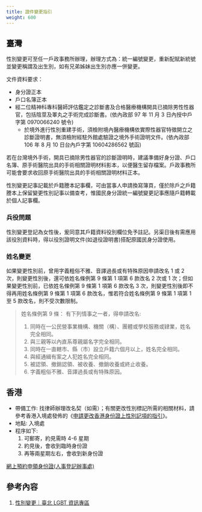 ```yaml
---
title: 證件變更指引
weight: 600
---
```


## 臺灣

性別變更可至任一戶政事務所辦理，辦理方式為：統一編號變更，重新配賦新統號並變更稱謂及出生別，如有兄弟姊妹出生別亦應一併變更。

文件資料要求：

- 身分證正本
- 戶口名簿正本
- 經二位精神科專科醫師評估鑑定之診斷書及合格醫療機構開具已摘除男性性器官，包括陰莖及睪丸之手術完成診斷書。(依內政部 97 年 11 月 3 日內授中戶字第 0970066240 號令)
  - 於境外進行性別重建手術，須檢附境內醫療機構依實際性器官特徵開立之診斷證明書，無須檢附經駐外館處驗證之境外手術證明文件。(依內政部 106 年 8 月 10 日台內戶字第 10604286562 號函)

若在台灣境外手術，開具已摘除男性器官的診斷證明時，建議準備好身分證、戶口名簿、原手術醫院出具的手術相關證明材料影本，以便醫生留存檔案。戶政事務所可能會要求收回原手術醫院出具的手術相關證明材料正本。

性別變更記事記載於戶籍謄本記事欄，可由當事人申請換寫簿頁，僅於除戶之戶籍謄本上保留變更性別記事以備查考，惟國民身分證統一編號變更記事應隨戶籍轉載於個人記事欄。

### 兵役問題

性別變更登記為女性後，爰同意其戶籍資料役別欄位免予註記。另渠日後有需應用該役別資料時，得以役別證明文件(如退役證明書)搭配原國民身分證使用。

### 姓名變更

如果變更性別前，曾用字義粗俗不雅、音譯過長或有特殊原因申請改名 1 或 2 次，則變更性別後，還可依姓名條例第 9 條第 1 項第 6 款改名 2 次或 1 次；但如果變更性別前，已依姓名條例第 9 條第 1 項第 6 款改名 3 次，則變更性別後即不得再用姓名條例第 9 條第 1 項第 6 款改名，惟若符合姓名條例第 9 條第 1 項第 1 至 5 款改名，則不受次數限制。

> 姓名條例第 9 條：
> 有下列情事之一者，得申請改名:
>
> 1. 同時在一公民營事業機構、機關（構）、團體或學校服務或肄業，姓名完全相同。
> 2. 與三親等以內直系尊親屬名字完全相同。
> 3. 同時在一直轄市、縣（市）設立戶籍六個月以上，姓名完全相同。
> 4. 與經通緝有案之人犯姓名完全相同。
> 5. 被認領、撤銷認領、被收養、撤銷收養或終止收養。
> 6. 字義粗俗不雅、音譯過長或有特殊原因。

## 香港

- 帶備工作: 找律師辦理改名契（如需）；有關更改性別標記所需的相關材料，請參考香港入境處發佈的《[申請更改香港身份證上性別記項的指引](https://www.immd.gov.hk/pdf/the-guideline-tc.pdf)》。
- 地點: 入境處
- 程序如下:
  1. 可郵寄，約見需時 4-6 星期
  1. 約見後，會收到臨時身份證
  1. 再等兩星期左右，會收到新身份證

[網上預約申領身份證(人事登記辦事處)](http://www.gov.hk/tc/residents/immigration/idcard/hkic/bookregidcard.htm)

## 參考內容

1. [性別變更｜臺北 LGBT 資訊專區](https://lgbt.gov.taipei/cp.aspx?n=7141B7FAB560582E)
